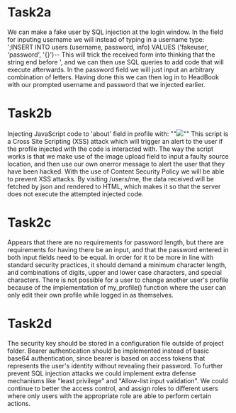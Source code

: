 
# Task2a
We can make a fake user by SQL injection at the login window. 
In the field for inputing username we will instead of typing in a username type:
';INSERT INTO users (username, password, info) VALUES ('fakeuser, 'password', '{}')--
This will trick the received form into thinking that the string end before ', and we can then use SQL queries to add code that will execute afterwards. 
In the password field we will just input an arbitrary combination of letters.
Having done this we can then log in to HeadBook with our prompted username and password that we injected earlier.

# Task2b
Injecting JavaScript code to 'about' field in profile with:
""<img src="x" onerror="alert('u got hacked')">""
This script is a Cross Site Scripting (XSS) attack which will trigger an alert to the user if the profile injected with the code is interacted with.
The way the script works is that we make use of the image upload field to input a faulty source location, and then use our own onerror message to alert the user that they have been hacked.
With the use of Content Security Policy we will be able to prevent XSS attacks.
By visiting /users/me, the data received will be fetched by json and rendered to HTML, which makes it so that the server does not execute the attempted injected code.


# Task2c
Appears that there are no requirements for password length, but there are requirements for having there be an input, and that the password entered in both input fields need to be equal.
In order for it to be more in line with standard security practices, it should demand a minimum character length, and combinations of digits, upper and lower case characters, and special characters.
There is not possible for a user to change another user's profile because of the implementation of my_profile() function where the user can only edit their own profile while logged in as themselves.

# Task2d
The security key should be stored in a configuration file outside of project folder.
Bearer authentication should be implemented instead of basic base64 authentication, since bearer is based on access tokens that represents the user's identity without revealing their password.
To further prevent SQL injection attacks we could implement extra defense mechanisms like "least privilege" and "Allow-list input validation".
We could continue to better the access control, and assign roles to different users where only users with the appropriate role are able to perform certain actions.